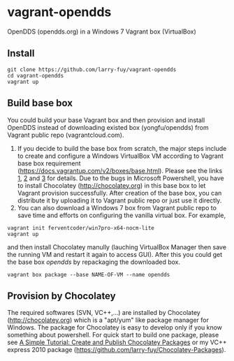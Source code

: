 vagrant-opendds
===============

OpenDDS (opendds.org) in a Windows 7 Vagrant box (VirtualBox)

Install
----------
```
git clone https://github.com/larry-fuy/vagrant-opendds
cd vagrant-opendds
vagrant up
```

Build base box
--------------
You could build your base Vagrant box and then provision and install OpenDDS instead of downloading existed box (yongfu/opendds) from Vagrant public repo (vagrantcloud.com). 

1. If you decide to build the base box from scratch, the major steps include to create and configure a Windows VirtualBox VM according to Vagrant base box requirement (https://docs.vagrantup.com/v2/boxes/base.html). Please see the links [1](http://tallmaris.com/using-vagrant-with-chocolatey-and-puppet-to-spin-up-virtual-machines/), [2](http://tallmaris.com/vagrant-with-windows-support/) and [3](http://williamwalker.me/blog/creating-a-custom-vagrant-box.html) for details. Due to the bugs in Microsoft Powershell, you have to install Chocolatey (http://chocolatey.org) in this base box to let Vagrant provision successfully. After creation of the base box, you can distribute it by uploading it to Vagrant public repo or just use it directly.
2. You can also download a Windows 7 box from Vagrant public repo to save time and efforts on configuring the vanilla virtual box. For example,
```
vagrant init ferventcoder/win7pro-x64-nocm-lite
vagrant up
```
and then install Chocolatey manully (lauching VirtualBox Manager then save the running VM and restart it again to access GUI). After this you could get the base box *opendds* by repackaging the downloaded box. 
```
vagrant box package --base NAME-OF-VM --name opendds
```

Provision by Chocolatey
-----------------------
The required softwares (SVN, VC++,...) are installed by Chocolatey (http://chocolatey.org) which is a "apt/yum" like package manager for Windows. The package for Chocolatey is easy to develop only if you know something about powershell. For quick start to build one package, please see [A Simple Tutorial: Create and Publish Chocolatey Packages](http://www.topbug.net/blog/2012/07/02/a-simple-tutorial-create-and-publish-chocolatey-packages/) or my VC++ express 2010 package (https://github.com/larry-fuy/Chocolatey-Packages).




